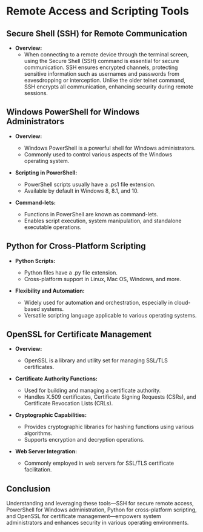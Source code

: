 # Remote Access and Scripting Tools

## Secure Shell (SSH) for Remote Communication

- **Overview:**
	- When connecting to a remote device through the terminal screen, using the Secure Shell (SSH) command is essential for secure communication. SSH ensures encrypted channels, protecting sensitive information such as usernames and passwords from eavesdropping or interception. Unlike the older telnet command, SSH encrypts all communication, enhancing security during remote sessions.

## Windows PowerShell for Windows Administrators

- **Overview:**
	- Windows PowerShell is a powerful shell for Windows administrators.
	- Commonly used to control various aspects of the Windows operating system.

- **Scripting in PowerShell:**
	- PowerShell scripts usually have a .ps1 file extension.
	- Available by default in Windows 8, 8.1, and 10.

- **Command-lets:**
	- Functions in PowerShell are known as command-lets.
	- Enables script execution, system manipulation, and standalone executable operations.

## Python for Cross-Platform Scripting

- **Python Scripts:**
	- Python files have a .py file extension.
	- Cross-platform support in Linux, Mac OS, Windows, and more.

- **Flexibility and Automation:**
	- Widely used for automation and orchestration, especially in cloud-based systems.
	- Versatile scripting language applicable to various operating systems.

## OpenSSL for Certificate Management

- **Overview:**
	- OpenSSL is a library and utility set for managing SSL/TLS certificates.

- **Certificate Authority Functions:**
	- Used for building and managing a certificate authority.
	- Handles X.509 certificates, Certificate Signing Requests (CSRs), and Certificate Revocation Lists (CRLs).

- **Cryptographic Capabilities:**
	- Provides cryptographic libraries for hashing functions using various algorithms.
	- Supports encryption and decryption operations.

- **Web Server Integration:**
	- Commonly employed in web servers for SSL/TLS certificate facilitation.

## Conclusion

Understanding and leveraging these tools—SSH for secure remote access, PowerShell for Windows administration, Python for cross-platform scripting, and OpenSSL for certificate management—empowers system administrators and enhances security in various operating environments.

